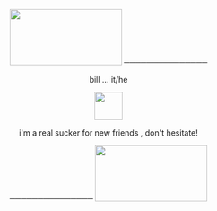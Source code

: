 <p align="center">
<img src="https://imgur.com/qA2WOl2.gif" width="200" height="100" />  ───────────────

<p align="center">
<p align="center">
  bill ... it/he
<p align="center">
<img src="https://imgur.com/3NXkJzl.gif" width="50" height="50" />
<p align="center">
i'm a real sucker for new friends , don't hesitate!
<p align="center">
 ─────────────── <img src="https://imgur.com/meMRmpK.gif" width="200" height="100" />
